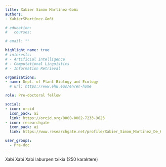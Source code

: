```yaml
---
title: Xabier Simón Martínez-Goñi
authors:
- XabierSMartínez-Goñi

# education:
#   courses:

# email: ""

highlight_name: true
# interests:
# - Artificial Intelligence
# - Computational Linguistics
# - Information Retrieval

organizations:
- name: Dept. of Plant Biology and Ecology
  # url: https://www.ehu.eus/en/en-home

role: Pre-doctoral fellow

social:
- icon: orcid
  icon_pack: ai
  link: https://orcid.org/0000-0002-7233-9623
- icon: researchgate
  icon_pack: ai
  link: https://www.researchgate.net/profile/Xabier_Simon_Martinez_De_Goni

user_groups: 
  - Pre-doc
---
```


Xabi Xabi Xabi laburpen txikia (250 karaktere)
